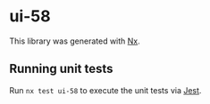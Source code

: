 # ui-58

This library was generated with [Nx](https://nx.dev).

## Running unit tests

Run `nx test ui-58` to execute the unit tests via [Jest](https://jestjs.io).
